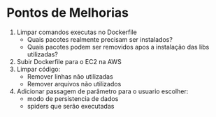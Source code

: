 # Pontos de Melhorias

1. Limpar comandos executas no Dockerfile
    * Quais pacotes realmente precisam ser instalados?
    * Quais pacotes podem ser removidos apos a instalação das libs utilizadas?
2. Subir Dockerfile para o EC2 na AWS
3. Limpar código:
   * Remover linhas não utilizadas
   * Remover arquivos não utilizados
5. Adicionar passagem de parâmetro para o usuario escolher:
   * modo de persistencia de dados
   * spiders que serão executadas
